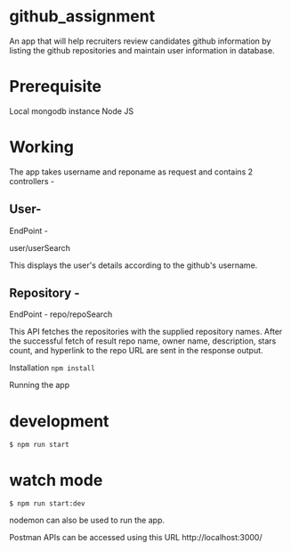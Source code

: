 # github_assignment
An app that will help recruiters review candidates github information by listing the github repositories and maintain user information in database.

# Prerequisite

Local mongodb instance
Node JS

# Working

The app takes username and reponame as request and contains 2 controllers -

## User-

EndPoint - 

user/userSearch

This displays the user's details according to the github's username.

## Repository - 

EndPoint - 
repo/repoSearch

This API fetches the repositories with the supplied repository names. 
After the successful fetch of result repo name, owner name, description, stars count, and hyperlink to the repo URL are sent in the response output.

Installation
`npm install`

Running the app
# development
`$ npm run start`

# watch mode
`$ npm run start:dev`

nodemon can also be used to run the app.

Postman 
APIs can be accessed using this URL
http://localhost:3000/
